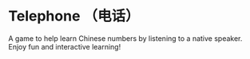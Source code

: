 # Telephone （电话）

A game to help learn Chinese numbers by listening to a native speaker. Enjoy fun and interactive learning!
